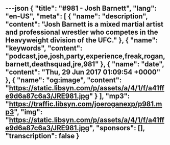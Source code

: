 ---json
{
  "title": "#981 - Josh Barnett",
  "lang": "en-US",
  "meta": [
    {
      "name": "description",
      "content": "Josh Barnett is a mixed martial artist and professional wrestler who competes in the Heavyweight division of the UFC."
    },
    {
      "name": "keywords",
      "content": "podcast,joe,josh,party,experience,freak,rogan,barnett,deathsquad,jre,981"
    },
    {
      "name": "date",
      "content": "Thu, 29 Jun 2017 01:09:54 +0000"
    },
    {
      "name": "og:image",
      "content": "https://static.libsyn.com/p/assets/a/4/1/f/a41ffe9d6a87c6a3/JRE981.jpg"
    }
  ],
  "mp3": "https://traffic.libsyn.com/joeroganexp/p981.mp3",
  "img": "https://static.libsyn.com/p/assets/a/4/1/f/a41ffe9d6a87c6a3/JRE981.jpg",
  "sponsors": [],
  "transcription": false
}
---
<episode-header />

<timemark seconds="0" />

<transcribe-call-to-action />

<episode-footer />
